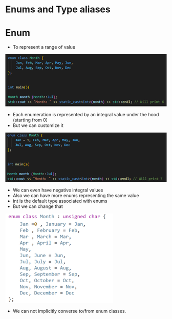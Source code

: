 # Enums and Type aliases

# Enum

- To represent a range of value
  
![](Images/enum.png)

- Each enumeration is represented by an integral value under the hood (starting from 0)
- But we can customize it

![](Images/enum2.png)

- We can even have negative integral values 
- Also we can have more enums representing the same value
- int is the default type associated with enums 
- But we can change that

![](Images/enumCustom.png)

- We can not implicitly converse to/from enum classes.